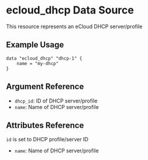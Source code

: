# ecloud_dhcp Data Source

This resource represents an eCloud DHCP server/profile

## Example Usage

```hcl
data "ecloud_dhcp" "dhcp-1" {
    name = "my-dhcp"
}
```

## Argument Reference

- `dhcp_id`: ID of DHCP server/profile
- `name`: Name of DHCP server/profile

## Attributes Reference

`id` is set to DHCP profile/server ID

- `name`: Name of DHCP server/profile